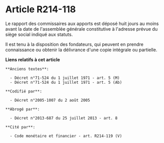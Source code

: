 # Article R214-118

Le rapport des commissaires aux apports est déposé huit jours au moins avant la date de l'assemblée générale constitutive à
l'adresse prévue du siège social indiqué aux statuts.

Il est tenu à la disposition des fondateurs, qui peuvent en prendre connaissance ou obtenir la délivrance d'une copie
intégrale ou partielle.

**Liens relatifs à cet article**

	**Anciens textes**:

	  - Décret n°71-524 du 1 juillet 1971 - art. 5 (M)
	  - Décret n°71-524 du 1 juillet 1971 - art. 5 (Ab)

	**Codifié par**:

	  - Décret n°2005-1007 du 2 août 2005

	**Abrogé par**:

	  - Décret n°2013-687 du 25 juillet 2013 - art. 8

	**Cité par**:

	  - Code monétaire et financier - art. R214-119 (V)
